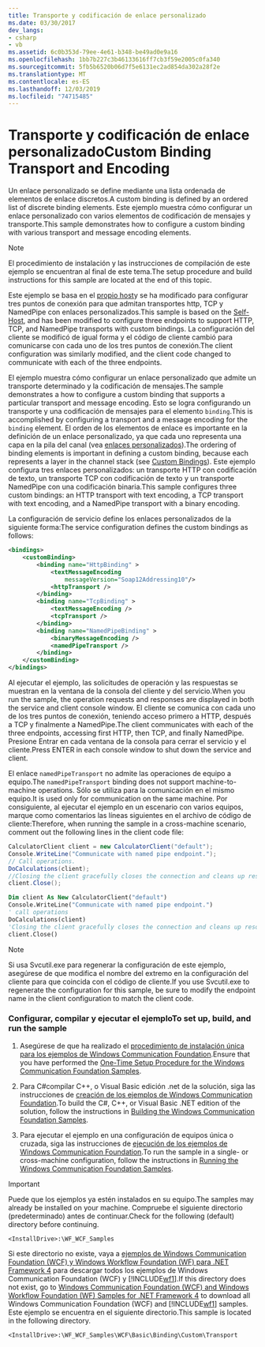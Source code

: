 ```yaml
---
title: Transporte y codificación de enlace personalizado
ms.date: 03/30/2017
dev_langs:
- csharp
- vb
ms.assetid: 6c0b353d-79ee-4e61-b348-be49ad0e9a16
ms.openlocfilehash: 1bb7b227c3b46133616ff7cb3f59e2005c0fa340
ms.sourcegitcommit: 5fb5b6520b06d7f5e6131ec2ad854da302a28f2e
ms.translationtype: MT
ms.contentlocale: es-ES
ms.lasthandoff: 12/03/2019
ms.locfileid: "74715485"
---
```

# <a name="custom-binding-transport-and-encoding"></a><span data-ttu-id="5b34c-102">Transporte y codificación de enlace personalizado</span><span class="sxs-lookup"><span data-stu-id="5b34c-102">Custom Binding Transport and Encoding</span></span>
<span data-ttu-id="5b34c-103">Un enlace personalizado se define mediante una lista ordenada de elementos de enlace discretos.</span><span class="sxs-lookup"><span data-stu-id="5b34c-103">A custom binding is defined by an ordered list of discrete binding elements.</span></span> <span data-ttu-id="5b34c-104">Este ejemplo muestra cómo configurar un enlace personalizado con varios elementos de codificación de mensajes y transporte.</span><span class="sxs-lookup"><span data-stu-id="5b34c-104">This sample demonstrates how to configure a custom binding with various transport and message encoding elements.</span></span>  
  
> [!NOTE]
> <span data-ttu-id="5b34c-105">El procedimiento de instalación y las instrucciones de compilación de este ejemplo se encuentran al final de este tema.</span><span class="sxs-lookup"><span data-stu-id="5b34c-105">The setup procedure and build instructions for this sample are located at the end of this topic.</span></span>  
  
 <span data-ttu-id="5b34c-106">Este ejemplo se basa en el [propio host](../../../../docs/framework/wcf/samples/self-host.md)y se ha modificado para configurar tres puntos de conexión para que admitan transportes http, TCP y NamedPipe con enlaces personalizados.</span><span class="sxs-lookup"><span data-stu-id="5b34c-106">This sample is based on the [Self-Host](../../../../docs/framework/wcf/samples/self-host.md), and has been modified to configure three endpoints to support HTTP, TCP, and NamedPipe transports with custom bindings.</span></span> <span data-ttu-id="5b34c-107">La configuración del cliente se modificó de igual forma y el código de cliente cambió para comunicarse con cada uno de los tres puntos de conexión.</span><span class="sxs-lookup"><span data-stu-id="5b34c-107">The client configuration was similarly modified, and the client code changed to communicate with each of the three endpoints.</span></span>  
  
 <span data-ttu-id="5b34c-108">El ejemplo muestra cómo configurar un enlace personalizado que admite un transporte determinado y la codificación de mensajes.</span><span class="sxs-lookup"><span data-stu-id="5b34c-108">The sample demonstrates a how to configure a custom binding that supports a particular transport and message encoding.</span></span> <span data-ttu-id="5b34c-109">Esto se logra configurando un transporte y una codificación de mensajes para el elemento `binding`.</span><span class="sxs-lookup"><span data-stu-id="5b34c-109">This is accomplished by configuring a transport and a message encoding for the `binding` element.</span></span> <span data-ttu-id="5b34c-110">El orden de los elementos de enlace es importante en la definición de un enlace personalizado, ya que cada uno representa una capa en la pila del canal (vea [enlaces personalizados](../../../../docs/framework/wcf/extending/custom-bindings.md)).</span><span class="sxs-lookup"><span data-stu-id="5b34c-110">The ordering of binding elements is important in defining a custom binding, because each represents a layer in the channel stack (see [Custom Bindings](../../../../docs/framework/wcf/extending/custom-bindings.md)).</span></span> <span data-ttu-id="5b34c-111">Este ejemplo configura tres enlaces personalizados: un transporte HTTP con codificación de texto, un transporte TCP con codificación de texto y un transporte NamedPipe con una codificación binaria.</span><span class="sxs-lookup"><span data-stu-id="5b34c-111">This sample configures three custom bindings: an HTTP transport with text encoding, a TCP transport with text encoding, and a NamedPipe transport with a binary encoding.</span></span>  
  
 <span data-ttu-id="5b34c-112">La configuración de servicio define los enlaces personalizados de la siguiente forma:</span><span class="sxs-lookup"><span data-stu-id="5b34c-112">The service configuration defines the custom bindings as follows:</span></span>  
  
```xml  
<bindings>  
    <customBinding>  
        <binding name="HttpBinding" >  
            <textMessageEncoding   
                messageVersion="Soap12Addressing10"/>  
            <httpTransport />  
        </binding>  
        <binding name="TcpBinding" >  
            <textMessageEncoding />  
            <tcpTransport />  
        </binding>  
        <binding name="NamedPipeBinding" >  
            <binaryMessageEncoding />  
            <namedPipeTransport />  
        </binding>  
    </customBinding>  
</bindings>  
```  
  
 <span data-ttu-id="5b34c-113">Al ejecutar el ejemplo, las solicitudes de operación y las respuestas se muestran en la ventana de la consola del cliente y del servicio.</span><span class="sxs-lookup"><span data-stu-id="5b34c-113">When you run the sample, the operation requests and responses are displayed in both the service and client console window.</span></span> <span data-ttu-id="5b34c-114">El cliente se comunica con cada uno de los tres puntos de conexión, teniendo acceso primero a HTTP, después a TCP y finalmente a NamedPipe.</span><span class="sxs-lookup"><span data-stu-id="5b34c-114">The client communicates with each of the three endpoints, accessing first HTTP, then TCP, and finally NamedPipe.</span></span> <span data-ttu-id="5b34c-115">Presione Entrar en cada ventana de la consola para cerrar el servicio y el cliente.</span><span class="sxs-lookup"><span data-stu-id="5b34c-115">Press ENTER in each console window to shut down the service and client.</span></span>  
  
 <span data-ttu-id="5b34c-116">El enlace `namedPipeTransport` no admite las operaciones de equipo a equipo.</span><span class="sxs-lookup"><span data-stu-id="5b34c-116">The `namedPipeTransport` binding does not support machine-to-machine operations.</span></span> <span data-ttu-id="5b34c-117">Sólo se utiliza para la comunicación en el mismo equipo.</span><span class="sxs-lookup"><span data-stu-id="5b34c-117">It is used only for communication on the same machine.</span></span> <span data-ttu-id="5b34c-118">Por consiguiente, al ejecutar el ejemplo en un escenario con varios equipos, marque como comentarios las líneas siguientes en el archivo de código de cliente:</span><span class="sxs-lookup"><span data-stu-id="5b34c-118">Therefore, when running the sample in a cross-machine scenario, comment out the following lines in the client code file:</span></span>  
  
```csharp  
CalculatorClient client = new CalculatorClient("default");  
Console.WriteLine("Communicate with named pipe endpoint.");  
// Call operations.  
DoCalculations(client);  
//Closing the client gracefully closes the connection and cleans up resources  
client.Close();  
```  
  
```vb  
Dim client As New CalculatorClient("default")  
Console.WriteLine("Communicate with named pipe endpoint.")  
' call operations  
DoCalculations(client)  
'Closing the client gracefully closes the connection and cleans up resources  
client.Close()  
```  
  
> [!NOTE]
> <span data-ttu-id="5b34c-119">Si usa Svcutil.exe para regenerar la configuración de este ejemplo, asegúrese de que modifica el nombre del extremo en la configuración del cliente para que coincida con el código de cliente.</span><span class="sxs-lookup"><span data-stu-id="5b34c-119">If you use Svcutil.exe to regenerate the configuration for this sample, be sure to modify the endpoint name in the client configuration to match the client code.</span></span>  
  
### <a name="to-set-up-build-and-run-the-sample"></a><span data-ttu-id="5b34c-120">Configurar, compilar y ejecutar el ejemplo</span><span class="sxs-lookup"><span data-stu-id="5b34c-120">To set up, build, and run the sample</span></span>  
  
1. <span data-ttu-id="5b34c-121">Asegúrese de que ha realizado el [procedimiento de instalación única para los ejemplos de Windows Communication Foundation](../../../../docs/framework/wcf/samples/one-time-setup-procedure-for-the-wcf-samples.md).</span><span class="sxs-lookup"><span data-stu-id="5b34c-121">Ensure that you have performed the [One-Time Setup Procedure for the Windows Communication Foundation Samples](../../../../docs/framework/wcf/samples/one-time-setup-procedure-for-the-wcf-samples.md).</span></span>  
  
2. <span data-ttu-id="5b34c-122">Para C#compilar C++, o Visual Basic edición .net de la solución, siga las instrucciones de [creación de los ejemplos de Windows Communication Foundation](../../../../docs/framework/wcf/samples/building-the-samples.md).</span><span class="sxs-lookup"><span data-stu-id="5b34c-122">To build the C#, C++, or Visual Basic .NET edition of the solution, follow the instructions in [Building the Windows Communication Foundation Samples](../../../../docs/framework/wcf/samples/building-the-samples.md).</span></span>  
  
3. <span data-ttu-id="5b34c-123">Para ejecutar el ejemplo en una configuración de equipos única o cruzada, siga las instrucciones de [ejecución de los ejemplos de Windows Communication Foundation](../../../../docs/framework/wcf/samples/running-the-samples.md).</span><span class="sxs-lookup"><span data-stu-id="5b34c-123">To run the sample in a single- or cross-machine configuration, follow the instructions in [Running the Windows Communication Foundation Samples](../../../../docs/framework/wcf/samples/running-the-samples.md).</span></span>  
  
> [!IMPORTANT]
> <span data-ttu-id="5b34c-124">Puede que los ejemplos ya estén instalados en su equipo.</span><span class="sxs-lookup"><span data-stu-id="5b34c-124">The samples may already be installed on your machine.</span></span> <span data-ttu-id="5b34c-125">Compruebe el siguiente directorio (predeterminado) antes de continuar.</span><span class="sxs-lookup"><span data-stu-id="5b34c-125">Check for the following (default) directory before continuing.</span></span>  
>   
> `<InstallDrive>:\WF_WCF_Samples`  
>   
> <span data-ttu-id="5b34c-126">Si este directorio no existe, vaya a [ejemplos de Windows Communication Foundation (WCF) y Windows Workflow Foundation (WF) para .NET Framework 4](https://www.microsoft.com/download/details.aspx?id=21459) para descargar todos los ejemplos de Windows Communication Foundation (WCF) y [!INCLUDE[wf1](../../../../includes/wf1-md.md)].</span><span class="sxs-lookup"><span data-stu-id="5b34c-126">If this directory does not exist, go to [Windows Communication Foundation (WCF) and Windows Workflow Foundation (WF) Samples for .NET Framework 4](https://www.microsoft.com/download/details.aspx?id=21459) to download all Windows Communication Foundation (WCF) and [!INCLUDE[wf1](../../../../includes/wf1-md.md)] samples.</span></span> <span data-ttu-id="5b34c-127">Este ejemplo se encuentra en el siguiente directorio.</span><span class="sxs-lookup"><span data-stu-id="5b34c-127">This sample is located in the following directory.</span></span>  
>   
> `<InstallDrive>:\WF_WCF_Samples\WCF\Basic\Binding\Custom\Transport`  
